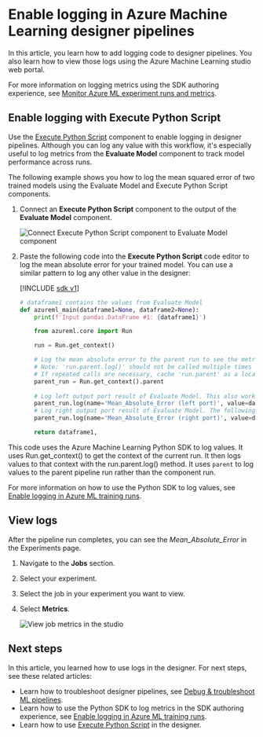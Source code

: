 
# Enable logging in Azure Machine Learning designer pipelines


In this article, you learn how to add logging code to designer pipelines. You also learn how to view those logs using the Azure Machine Learning studio web portal.

For more information on logging metrics using the SDK authoring experience, see [Monitor Azure ML experiment runs and metrics](how-to-log-view-metrics.md).

## Enable logging with Execute Python Script

Use the [Execute Python Script](./algorithm-module-reference/execute-python-script.md) component to enable logging in designer pipelines. Although you can log any value with this workflow, it's especially useful to log metrics from the __Evaluate Model__ component to track model performance across runs.

The following example shows you how to log the mean squared error of two trained models using the Evaluate Model and Execute Python Script components.

1. Connect an __Execute Python Script__ component to the output of the __Evaluate Model__ component.

    ![Connect Execute Python Script component to Evaluate Model component](./media/how-to-log-view-metrics/designer-logging-pipeline.png)

1. Paste the following code into the __Execute Python Script__ code editor to log the mean absolute error for your trained model. You can use a similar pattern to log any other value in the designer:

    [!INCLUDE [sdk v1](../../includes/machine-learning-sdk-v1.md)]

    ```python
    # dataframe1 contains the values from Evaluate Model
    def azureml_main(dataframe1=None, dataframe2=None):
        print(f'Input pandas.DataFrame #1: {dataframe1}')
    
        from azureml.core import Run
    
        run = Run.get_context()
    
        # Log the mean absolute error to the parent run to see the metric in the run details page.
        # Note: 'run.parent.log()' should not be called multiple times because of performance issues.
        # If repeated calls are necessary, cache 'run.parent' as a local variable and call 'log()' on that variable.
        parent_run = Run.get_context().parent
        
        # Log left output port result of Evaluate Model. This also works when evaluate only 1 model.
        parent_run.log(name='Mean_Absolute_Error (left port)', value=dataframe1['Mean_Absolute_Error'][0])
        # Log right output port result of Evaluate Model. The following line should be deleted if you only connect one Score component to the` left port of Evaluate Model component.
        parent_run.log(name='Mean_Absolute_Error (right port)', value=dataframe1['Mean_Absolute_Error'][1])

        return dataframe1,
    ```
    
This code uses the Azure Machine Learning Python SDK to log values. It uses Run.get_context() to get the context of the current run. It then logs values to that context with the run.parent.log() method. It uses `parent` to log values to the parent pipeline run rather than the component run.

For more information on how to use the Python SDK to log values, see [Enable logging in Azure ML training runs](how-to-log-view-metrics.md).

## View logs

After the pipeline run completes, you can see the *Mean_Absolute_Error* in the Experiments page.

1. Navigate to the **Jobs** section.
1. Select your experiment.
1. Select the job in your experiment you want to view.
1. Select **Metrics**.

    ![View job metrics in the studio](./media/how-to-log-view-metrics/experiment-page-metrics-across-runs.png)

## Next steps

In this article, you learned how to use logs in the designer. For next steps, see these related articles:


* Learn how to troubleshoot designer pipelines, see [Debug & troubleshoot ML pipelines](v1/how-to-debug-pipelines.md#azure-machine-learning-designer).
* Learn how to use the Python SDK to log metrics in the SDK authoring experience, see [Enable logging in Azure ML training runs](how-to-log-view-metrics.md).
* Learn how to use [Execute Python Script](./algorithm-module-reference/execute-python-script.md) in the designer.

